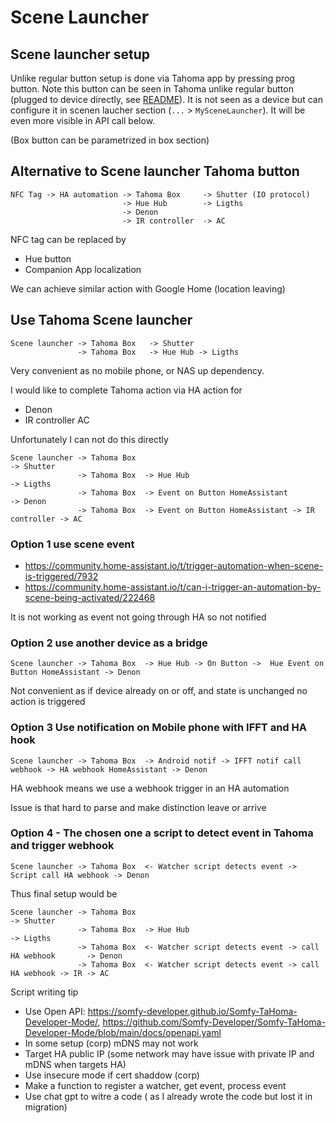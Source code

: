 # Scene Launcher 

## Scene launcher setup

Unlike regular button setup is done via Tahoma app by pressing prog button.
Note this button can be seen in Tahoma unlike regular button (plugged to device directly, see [README](README.md)).
It is not seen as a device but can configure it in scenen laucher section (`...` > `MySceneLauncher`).
It will be even more visible in API call below.

(Box button can be parametrized in box section)
<!-- optionally can check if appear on API -->

## Alternative to Scene launcher Tahoma button 


````
NFC Tag -> HA automation -> Tahoma Box     -> Shutter (IO protocol)
                         -> Hue Hub        -> Ligths
                         -> Denon
                         -> IR controller  -> AC 
````

NFC tag can be replaced by 
- Hue button 
- Companion App localization 

We can achieve similar action with Google Home (location leaving)

## Use Tahoma Scene launcher 


````
Scene launcher -> Tahoma Box   -> Shutter
               -> Tahoma Box   -> Hue Hub -> Ligths
````

Very convenient as no mobile phone, or NAS up dependency.

I would like to complete Tahoma action via HA action for
- Denon
- IR controller AC 


Unfortunately I can not do this directly

````
Scene launcher -> Tahoma Box                                                    -> Shutter
               -> Tahoma Box  -> Hue Hub                                        -> Ligths
               -> Tahoma Box  -> Event on Button HomeAssistant                  -> Denon
               -> Tahoma Box  -> Event on Button HomeAssistant -> IR controller -> AC
````              

### Option 1 use scene event 

- https://community.home-assistant.io/t/trigger-automation-when-scene-is-triggered/7932    
- https://community.home-assistant.io/t/can-i-trigger-an-automation-by-scene-being-activated/222468

It is not working as event not going through HA so not notified

### Option 2 use another device as a bridge

````
Scene launcher -> Tahoma Box  -> Hue Hub -> On Button ->  Hue Event on Button HomeAssistant -> Denon                                                                                        
````     


Not convenient as if device already on or off, and state is unchanged no action is triggered



### Option 3 Use notification on Mobile phone with IFFT and HA hook

````
Scene launcher -> Tahoma Box  -> Android notif -> IFFT notif call webhook -> HA webhook HomeAssistant -> Denon                                                                                        
````     
HA webhook means we use a webhook trigger in an HA automation

Issue is that hard to parse and make distinction leave or arrive

### Option 4 - The chosen one a script to detect event in Tahoma and trigger webhook  


````
Scene launcher -> Tahoma Box  <- Watcher script detects event -> Script call HA webhook -> Denon                                                                                        
````     

Thus final setup would be 


````
Scene launcher -> Tahoma Box                                                           -> Shutter
               -> Tahoma Box  -> Hue Hub                                               -> Ligths
               -> Tahoma Box  <- Watcher script detects event -> call HA webhook       -> Denon
               -> Tahoma Box  <- Watcher script detects event -> call HA webhook -> IR -> AC                                  

````

Script writing tip
- Use Open API: https://somfy-developer.github.io/Somfy-TaHoma-Developer-Mode/, https://github.com/Somfy-Developer/Somfy-TaHoma-Developer-Mode/blob/main/docs/openapi.yaml
- In some setup (corp) mDNS may not work 
- Target HA public IP (some network may have issue with private IP and mDNS when targets HA)
- Use insecure mode if cert shaddow (corp)
- Make a function to register a watcher, get event, process event
- Use chat gpt to witre a code ( as I already wrote the code but lost it in migration)